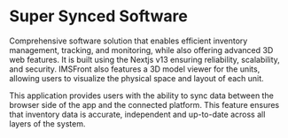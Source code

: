 # Super Synced Software

Comprehensive software solution that enables efficient inventory management, tracking, and monitoring, while also offering advanced 3D web features. It is built using the Nextjs v13 ensuring reliability, scalability, and security. IMSFront also features a 3D model viewer for the units, allowing users to visualize the physical space and layout of each unit.

This application provides users with the ability to sync data between the browser side of the app and the connected platform. This feature ensures that inventory data is accurate, independent and up-to-date across all layers of the system.